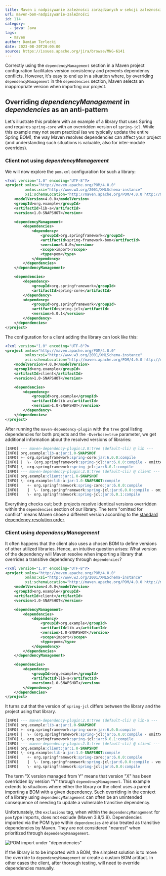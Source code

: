 ```yaml
---
title: Maven i nadpisywanie zależności zarządzanych w sekcji zależności
url: maven-bom-nadpisywanie-zależności
id: 114
category:
  - java: Java
tags:
  - maven
author: Damian Terlecki
date: 2023-08-20T20:00:00
source: https://issues.apache.org/jira/browse/MNG-6141
---
```


Correctly using the `dependencyManagement` section in a Maven project configuration facilitates version consistency and
prevents dependency conflicts. However, it's easy to end up in a situation where, by overriding `dependencyManagement` in
the `dependencies` section, Maven selects an inappropriate version when importing our project.

## Overriding *dependencyManagement* in *dependencies* as an anti-pattern

Let's illustrate this problem with an example of a library that uses Spring and requires `spring-core` with an
overridden version of `spring-jcl`. While this example may not seem practical (as we typically update the entire Spring
BOM),  the way Maven resolves dependencies can affect your project (and understanding such situations is valuable, also for inter-module overrides).

### Client not using *dependencyManagement*

We will now explore the `pom.xml` configuration for such a library:

```xml
<?xml version="1.0" encoding="UTF-8"?>
<project xmlns="http://maven.apache.org/POM/4.0.0"
         xmlns:xsi="http://www.w3.org/2001/XMLSchema-instance"
         xsi:schemaLocation="http://maven.apache.org/POM/4.0.0 http://maven.apache.org/xsd/maven-4.0.0.xsd">
    <modelVersion>4.0.0</modelVersion>
    <groupId>org.example</groupId>
    <artifactId>lib-a</artifactId>
    <version>1.0-SNAPSHOT</version>

    <dependencyManagement>
        <dependencies>
            <dependency>
                <groupId>org.springframework</groupId>
                <artifactId>spring-framework-bom</artifactId>
                <version>6.0.0</version>
                <scope>import</scope>
                <type>pom</type>
            </dependency>
        </dependencies>
    </dependencyManagement>

    <dependencies>
        <dependency>
            <groupId>org.springframework</groupId>
            <artifactId>spring-core</artifactId>
        </dependency>
        <dependency>
            <groupId>org.springframework</groupId>
            <artifactId>spring-jcl</artifactId>
            <version>6.0.1</version>
        </dependency>
    </dependencies>
</project>
```

The configuration for a client adding the library can look like this:

```xml
<?xml version="1.0" encoding="UTF-8"?>
<project xmlns="http://maven.apache.org/POM/4.0.0"
         xmlns:xsi="http://www.w3.org/2001/XMLSchema-instance"
         xsi:schemaLocation="http://maven.apache.org/POM/4.0.0 http://maven.apache.org/xsd/maven-4.0.0.xsd">
    <modelVersion>4.0.0</modelVersion>
    <groupId>org.example</groupId>
    <artifactId>client</artifactId>
    <version>1.0-SNAPSHOT</version>

    <dependencies>
        <dependency>
            <groupId>org.example</groupId>
            <artifactId>lib-a</artifactId>
            <version>1.0-SNAPSHOT</version>
        </dependency>
    </dependencies>
</project>
```

After running the `maven-dependency-plugin` with the `tree` goal listing dependencies for both projects and
the `-Dverbose=true` parameter, we get additional information about the resolved versions of libraries:

```sql
[INFO] --- maven-dependency-plugin:2.8:tree (default-cli) @ lib ---
[INFO] org.example:lib-a:jar:1.0-SNAPSHOT
[INFO] +- org.springframework:spring-core:jar:6.0.0:compile
[INFO] |  \- (org.springframework:spring-jcl:jar:6.0.0:compile - omitted for conflict with 6.0.1)
[INFO] \- org.springframework:spring-jcl:jar:6.0.1:compile
[INFO] --- maven-dependency-plugin:2.8:tree (default-cli) @ client ---
[INFO] org.example:client:jar:1.0-SNAPSHOT
[INFO] \- org.example:lib-a:jar:1.0-SNAPSHOT:compile
[INFO]    +- org.springframework:spring-core:jar:6.0.0:compile
[INFO]    |  \- (org.springframework:spring-jcl:jar:6.0.0:compile - omitted for conflict with 6.0.1)
[INFO]    \- org.springframework:spring-jcl:jar:6.0.1:compile
```

Everything checks out; both projects resolve identical versions overridden within the `dependencies` section
of our library. The term "omitted for conflict" means Maven chose a different version according to
the [standard dependency resolution order](https://maven.apache.org/guides/introduction/introduction-to-dependency-mechanism.html#transitive-dependencies).

### Client using *dependencyManagement*

It often happens that the client also uses a chosen BOM to define versions of other utilized libraries. Hence, an
intuitive question arises: What version of the dependency will Maven resolve when importing a library that overrides a
transitive dependency through `dependencies`?

```xml
<?xml version="1.0" encoding="UTF-8"?>
<project xmlns="http://maven.apache.org/POM/4.0.0"
         xmlns:xsi="http://www.w3.org/2001/XMLSchema-instance"
         xsi:schemaLocation="http://maven.apache.org/POM/4.0.0 http://maven.apache.org/xsd/maven-4.0.0.xsd">
    <modelVersion>4.0.0</modelVersion>
    <groupId>org.example</groupId>
    <artifactId>client</artifactId>
    <version>1.0-SNAPSHOT</version>

    <dependencyManagement>
        <dependencies>
            <dependency>
                <groupId>org.example</groupId>
                <artifactId>lib-a</artifactId>
                <version>1.0-SNAPSHOT</version>
                <scope>import</scope>
                <type>pom</type>
            </dependency>
        </dependencies>
    </dependencyManagement>

    <dependencies>
        <dependency>
            <groupId>org.example</groupId>
            <artifactId>lib-a</artifactId>
            <version>1.0-SNAPSHOT</version>
        </dependency>
    </dependencies>
</project>
```

It turns out that the version of `spring-jcl` differs between the library and the project using that library.

```sql
[INFO] --- maven-dependency-plugin:2.8:tree (default-cli) @ lib-a ---
[INFO] org.example:lib-a:jar:1.0-SNAPSHOT
[INFO] +- org.springframework:spring-core:jar:6.0.0:compile
[INFO] |  \- (org.springframework:spring-jcl:jar:6.0.0:compile - omitted for conflict with 6.0.1)
[INFO] \- org.springframework:spring-jcl:jar:6.0.1:compile
[INFO] --- maven-dependency-plugin:2.8:tree (default-cli) @ client ---
[INFO] org.example:client:jar:1.0-SNAPSHOT
[INFO] \- org.example:lib-a:jar:1.0-SNAPSHOT:compile
[INFO]    +- org.springframework:spring-core:jar:6.0.0:compile
[INFO]    |  \- (org.springframework:spring-jcl:jar:6.0.0:compile - version managed from 6.0.1; omitted for duplicate)
[INFO]    \- org.springframework:spring-jcl:jar:6.0.0:compile
```

The term "X version managed from Y" means that version "X" has been overridden by version "Y"
through `dependencyManagement`. This example extends to situations where either the
library or the client uses a parent importing a BOM with a given dependency.
Such overriding in the context of a library using `dependencyManagement` can often be an unintended consequence of
needing to update a vulnerable transitive dependency.

Unfortunately, the `exclusions` tag, when within the `dependencyManagement` for `pom` type imports, does not exclude (Maven 3.8/3.9).
Dependencies imported via the POM type
within `dependencies` are also treated as transitive dependencies by Maven. They are not considered "nearest" when
prioritized through `dependencyManagement`.

<img src="/img/hq/maven-dependency-management-dependency-override.png" title='POM import under "dependencies"' alt='POM import under "dependencies"'>

If the library is to be imported with a BOM, the simplest solution
is to move the override to `dependencyManagement` or create a custom BOM artifact. In other cases the client, after
thorough testing, will need to override dependencies manually.
